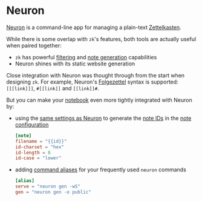 # Neuron

[Neuron](https://neuron.zettel.page/) is a command-line app for managing a plain-text [Zettelkasten](https://zettelkasten.de/introduction/).

While there is some overlap with `zk`'s features, both tools are actually useful when paired together:

* `zk` has powerful [filtering](note-filtering.md) and [note generation](note-creation.md) capabilities
* Neuron shines with its static website generation

Close integration with Neuron was thought through from the start when designing `zk`. For example, Neuron's [Folgezettel](https://neuron.zettel.page/folgezettel.html) syntax is supported: `[[[link]]]`, `#[[link]]` and `[[link]]#`.

<!-- TODO: They automatically add a `from` or `to` link relation when used. -->

But you can make your [notebook](notebook.md) even more tightly integrated with Neuron by:

* using the [same settings as Neuron](https://neuron.zettel.page/id.html) to generate the [note IDs](note-id.md) in the [note configuration](config-note.md)
    ```toml
    [note]
    filename = "{{id}}"
    id-charset = "hex"
    id-length = 8
    id-case = "lower"
    ```
* adding [command aliases](config-alias.md) for your frequently used `neuron` commands
    ```toml
    [alias]
    serve = "neuron gen -wS"
    gen = "neuron gen -o public"
    ```
